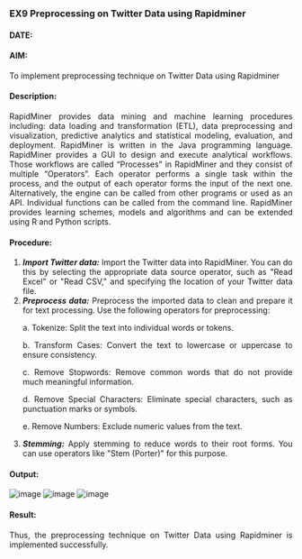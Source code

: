 ### EX9 Preprocessing on Twitter Data using Rapidminer

#### DATE: 

#### AIM: 
To implement preprocessing technique on Twitter Data using Rapidminer

#### Description: 

<div align = "justify">
RapidMiner provides data mining and machine learning procedures including: data loading and transformation (ETL), data preprocessing and visualization, 
predictive analytics and statistical modeling, evaluation, and deployment. RapidMiner is written in the Java programming language. 
RapidMiner provides a GUI to design and execute analytical workflows. Those workflows are called “Processes” in RapidMiner and they consist of multiple “Operators”. 
Each operator performs a single task within the process, and the output of each operator forms the input of the next one. Alternatively, the engine can be called from 
other programs or used as an API. Individual functions can be called from the command line. 
RapidMiner provides learning schemes, models and algorithms and can be extended using R and Python scripts.

#### Procedure:

1) ***Import Twitter data:*** Import the Twitter data into RapidMiner. You can do this by selecting the appropriate
data source operator, such as "Read Excel" or "Read CSV," and specifying the location of your Twitter data
file.
2) ***Preprocess data:*** Preprocess the imported data to clean and prepare it for text processing. Use the following
operators for preprocessing:
    <p>a. Tokenize: Split the text into individual words or tokens.
    <p>b. Transform Cases: Convert the text to lowercase or uppercase to ensure consistency.
    <p>c. Remove Stopwords: Remove common words that do not provide much meaningful information.
    <p>d. Remove Special Characters: Eliminate special characters, such as punctuation marks or symbols.
    <p>e. Remove Numbers: Exclude numeric values from the text.
3) ***Stemming:*** Apply stemming to reduce words to their root forms. You can use operators like "Stem (Porter)"
for this purpose.

#### Output:

![image](https://github.com/user-attachments/assets/72c2229f-e86c-4d31-a774-f035f8f207f8)
![image](https://github.com/user-attachments/assets/27c0f829-34cd-4384-be78-58ada14893ea)
![image](https://github.com/user-attachments/assets/5ae308f2-9de4-4058-881a-3d7970b73ec7)

#### Result:
Thus, the preprocessing technique on Twitter Data using Rapidminer is implemented successfully.
